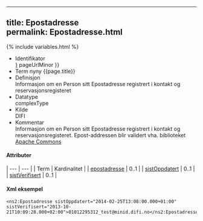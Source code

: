 -----
title: Epostadresse  
permalink: Epostadresse.html
-----

{% include variables.html %}

  - Identifikator  
    <span style="{ pageUrlMinor ;">[}]({{)</span> pageUrlMinor }}
  - Term nyny 
    {{page.title}}
  - Definisjon  
    Informasjon om en Person sitt Epostadresse registrert i kontakt og
    reservasjonsregisteret
  - Datatype  
    complexType
  - Kilde  
    DIFI
  - Kommentar  
    Informasjon om en Person sitt Epostadresse registrert i kontakt og
    reservasjonsregisteret. Epost-addressen blir validert vha.
    biblioteket [Apache
    Commons](http://commons.apache.org/proper/commons-validator/)

#### Attributer


| --- | --- |
| Term                                     | Kardinalitet |
| [epostadresse](/Felles/epostadresse)     | 0..1         |
| [sistOppdatert](/Felles/sistOppdatert)   | 0..1         |
| [sistVerifisert](/Felles/sistVerifisert) | 0..1         |



#### Xml eksempel

``` brush: xml; toolbar: false
<ns2:Epostadresse sistOppdatert="2014-02-25T13:08:00.000+01:00" sistVerifisert="2013-10-21T10:09:28.000+02:00">01012295312_test@minid.difi.no</ns2:Epostadresse>
```
